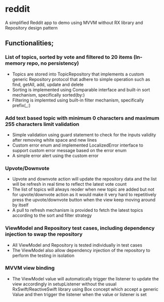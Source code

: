 # reddit

A simplified Reddit app to demo using MVVM without RX library and Repository design pattern

## Functionalities;
### List of topics, sorted by vote and filtered to 20 items (In-memory repo, no persistency)
- Topics are stored into TopicRepository that implements a custom generic Repository protocol that adhere to simple operation such as find, getAll, add, update and delete
- Sorting is implemented using Comparable interface and built-in sort mechanism, specifically sorted(by:)
- Filtering is implemted using built-in filter mechanism, specifically prefix(_:)

### Add text based topic with minimum 0 characters and maximum 255 characters limit validation
- Simple validation using guard statement to check for the inputs validity after removing white space and new lines
- Custom error enum and implemented LocalizedError interface to support custom error message based on the error enum
- A simple error alert using the custom error

### Upvote/Downvote
- Upvote and downvote action will update the repository data and the list will be refresh in real time to reflect the latest vote count
- The list of topics will always reoder when new topic are added but not for upvote/downvote action as it would make it very hard to repetitively press the upvote/downvote button when the view keep moving around by itself
- A pull to refresh mechanism is provided to fetch the latest topics according to the sort and filter strategy

### ViewModel and Repository test cases, including dependency injection to swap the repository
- All ViewModel and Repository is tested individually in test cases
- The ViewModel also allow dependency injection of the repository to perform the testing in isolation

### MVVM view binding
- The ViewModel value will automatically trigger the listener to update the view accordingly in setupListener without the usual RxSwift/ReactiveSwift library using Box concept which accept a generic Value and then trigger the listener when the value or listener is set
